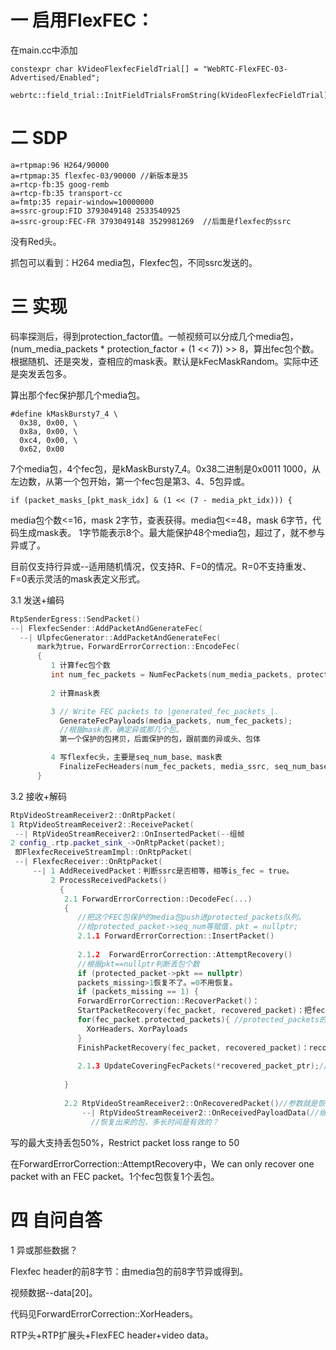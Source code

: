 
# 一 启用FlexFEC：
在main.cc中添加
```
constexpr char kVideoFlexfecFieldTrial[] = "WebRTC-FlexFEC-03-Advertised/Enabled";
  webrtc::field_trial::InitFieldTrialsFromString(kVideoFlexfecFieldTrial); 
```
# 二 SDP
```
a=rtpmap:96 H264/90000
a=rtpmap:35 flexfec-03/90000 //新版本是35
a=rtcp-fb:35 goog-remb
a=rtcp-fb:35 transport-cc
a=fmtp:35 repair-window=10000000
a=ssrc-group:FID 3793049148 2533540925
a=ssrc-group:FEC-FR 3793049148 3529981269  //后面是flexfec的ssrc
```
没有Red头。


 抓包可以看到：H264 media包，Flexfec包，不同ssrc发送的。

# 三 实现
码率探测后，得到protection_factor值。一帧视频可以分成几个media包，
(num_media_packets * protection_factor + (1 << 7)) >> 8，算出fec包个数。
根据随机、还是突发，查相应的mask表。默认是kFecMaskRandom。实际中还是突发丢包多。

算出那个fec保护那几个media包。
```
#define kMaskBursty7_4 \
  0x38, 0x00, \
  0x8a, 0x00, \
  0xc4, 0x00, \
  0x62, 0x00
```
7个media包，4个fec包，是kMaskBursty7_4。0x38二进制是0x0011 1000，从左边数，从第一个包开始，第一个fec包是第3、4、5包异或。
```
if (packet_masks_[pkt_mask_idx] & (1 << (7 - media_pkt_idx))) {
```
media包个数<=16，mask 2字节，查表获得。media包<=48，mask 6字节，代码生成mask表。
1字节能表示8个。最大能保护48个media包，超过了，就不参与异或了。


目前仅支持行异或--适用随机情况，仅支持R、F=0的情况。R=0不支持重发、F=0表示灵活的mask表定义形式。

 3.1 发送+编码
 ```c++
RtpSenderEgress::SendPacket()
--| FlexfecSender::AddPacketAndGenerateFec(
   --| UlpfecGenerator::AddPacketAndGenerateFec(
       mark为true，ForwardErrorCorrection::EncodeFec(
       {
          1 计算fec包个数   
          int num_fec_packets = NumFecPackets(num_media_packets, protection_factor);
          
          2 计算mask表
 
          3 // Write FEC packets to |generated_fec_packets_|.           
            GenerateFecPayloads(media_packets, num_fec_packets);
            //根据mask表，确定异或那几个包。
            第一个保护的包拷贝，后面保护的包，跟前面的异或头、包体
 
          4 写flexfec头，主要是seq_num_base、mask表
            FinalizeFecHeaders(num_fec_packets, media_ssrc, seq_num_base);
       }
 ```
 3.2 接收+解码
 ```c++
RtpVideoStreamReceiver2::OnRtpPacket(
1 RtpVideoStreamReceiver2::ReceivePacket(
  --| RtpVideoStreamReceiver2::OnInsertedPacket(--组帧
2 config_.rtp.packet_sink_->OnRtpPacket(packet);
  即FlexfecReceiveStreamImpl::OnRtpPacket(
  --| FlexfecReceiver::OnRtpPacket(
      --| 1 AddReceivedPacket：判断ssrc是否相等，相等is_fec = true。
          2 ProcessReceivedPackets()
            {
             2.1 ForwardErrorCorrection::DecodeFec(...)
             {
                //把这个FEC包保护的media包push进protected_packets队列。
                //给protected_packet->seq_num等赋值，pkt = nullptr;
                2.1.1 ForwardErrorCorrection::InsertPacket()
                
                2.1.2  ForwardErrorCorrection::AttemptRecovery()
                //根据pkt==nullptr判断丢包个数
				if (protected_packet->pkt == nullptr) 
                packets_missing>1恢复不了。=0不用恢复。
                if (packets_missing == 1) {
                ForwardErrorCorrection::RecoverPacket()：
				StartPacketRecovery(fec_packet, recovered_packet)：把fec_packet的头部分拷贝给recovered_packet
                for(fec_packet.protected_packets){ //protected_packets的包都参与异或
				  XorHeaders、XorPayloads
				}
                FinishPacketRecovery(fec_packet, recovered_packet)：recovered_packet是恢复的包、改ssrc等
                
				2.1.3 UpdateCoveringFecPackets(*recovered_packet_ptr);//根据seq给pkt赋值
                
             }
			 
			 2.2 RtpVideoStreamReceiver2::OnRecoveredPacket()//参数就是恢复的数据
			     --| RtpVideoStreamReceiver2::OnReceivedPayloadData(//继续后面接收的处理
				   //恢复出来的包，多长时间是有效的？

```                   
写的最大支持丢包50%，Restrict packet loss range to 50

在ForwardErrorCorrection::AttemptRecovery中，We can only recover one packet with an FEC packet。1个fec包恢复1个丢包。

# 四 自问自答

1 异或那些数据？

Flexfec header的前8字节：由media包的前8字节异或得到。

视频数据--data[20]。

代码见ForwardErrorCorrection::XorHeaders。

RTP头+RTP扩展头+FlexFEC header+video data。
